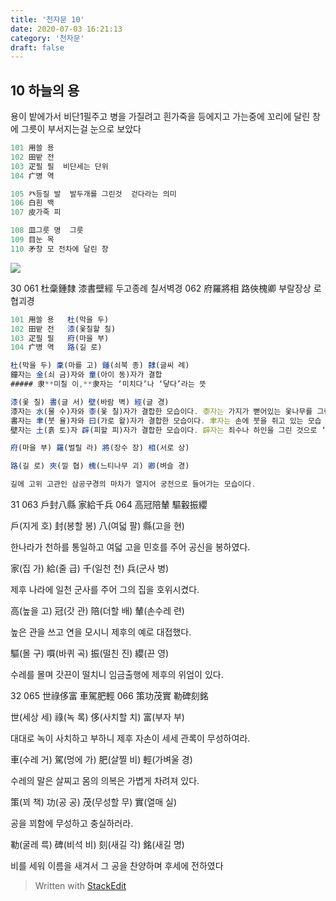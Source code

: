 ```yaml
---
title: '천자문 10'
date: 2020-07-03 16:21:13
category: '천자문'
draft: false
---
```


## 10 하늘의 용

용이 밭에가서 비단1필주고 병을 가질려고
흰가죽을 등에지고 가는중에
꼬리에 달린 창에 그릇이 부서지는걸 눈으로 보았다

```js
101 用쓸 용
102 田밭 전
103 疋필 필  비단세는 단위
104 疒병 역

105 癶등질 발  발두개를 그린것  걷다라는 의미
106 白흰 백
107 皮가죽 피

108 皿그릇 명  그릇
109 目눈 목
110 矛창 모 전차에 달린 창
```
![](https://i.ibb.co/Zfcymb4/2020-07-05-3-28-16.png)

30
061 杜稾鍾隸 漆書壁經 두고종례 칠서벽경
062 府羅將相 路俠槐卿 부랄장상  로협괴경
```js
101 用쓸 용   杜(막을 두)
102 田밭 전   漆(옻칠할 칠)
103 疋필 필   府(마을 부)
104 疒병 역   路(길 로)
```
```js
杜(막을 두) 稾(마를 고) 鍾(쇠북 종) 隸(글씨 례)
鐘자는 金(쇠 금)자와 童(아이 동)자가 결합
##### 隶**미칠 이,**隶자는 ‘미치다’나 ‘닿다’라는 뜻 

漆(옻 칠) 書(글 서) 壁(바람 벽) 經(글 경)
漆자는 水(물 수)자와 桼(옻 칠)자가 결합한 모습이다. 桼자는 가지가 뻗어있는 옻나무를 그린 것
書자는 聿(붓 율)자와 曰(가로 왈)자가 결합한 모습이다. 聿자는 손에 붓을 쥐고 있는 모습
壁자는 土(흙 토)자 辟(피할 피)자가 결합한 모습이다. 辟자는 죄수나 하인을 그린 것으로 ‘피하다’나 ‘벗어나다’라는 뜻

府(마을 부) 羅(벌릴 라) 將(장수 장) 相(서로 상)

路(길 로) 夾(낄 협) 槐(느티나무 괴) 卿(벼슬 경)

길에 고위 고관인 삼공구경의 마차가 열지어 궁전으로 들어가는 모습이다.
```


31
063 戶封八縣 家給千兵 064 高冠陪輦 驅轂振纓 

戶(지게 호) 封(봉할 봉) 八(여덟 팔) 縣(고을 현)

한나라가 천하를 통일하고 여덟 고을 민호를 주어 공신을 봉하였다.

家(집 가) 給(줄 급) 千(일천 천) 兵(군사 병)

제후 나라에 일천 군사를 주어 그의 집을 호위시켰다.

高(높을 고) 冠(갓 관) 陪(더할 배) 輦(손수레 련)

높은 관을 쓰고 연을 모시니 제후의 예로 대접했다.

驅(몰 구) 嘪(바퀴 곡) 振(떨친 진) 纓(끈 영)

수레를 몰며 갓끈이 떨치니 임금출행에 제후의 위엄이 있다.

32
065 世祿侈富 車駕肥輕 066 策功茂實 勒碑刻銘

世(세상 세) 祿(녹 록) 侈(사치할 치) 富(부자 부)

대대로 녹이 사치하고 부하니 제후 자손이 세세 관록이 무성하여라.

車(수레 거) 駕(멍에 가) 肥(살찔 비) 輕(가벼울 경)

수레의 말은 살찌고 몸의 의복은 가볍게 차려져 있다.

策(꾀 책) 功(공 공) 茂(무성할 무) 實(열매 실)

공을 꾀함에 무성하고 충실하러라.

勒(굴레 륵) 碑(비석 비) 刻(새길 각) 銘(새길 명)

비를  세워  이름을  새겨서  그  공을  찬양하며  후세에  전하였다
> Written with [StackEdit](https://stackedit.io/)
<!--stackedit_data:
eyJoaXN0b3J5IjpbNzM5MTU5OTUzLC0zOTMxNjQ4NjAsMTg4OT
E3MzI2OCwtMTIzOTY5Mjc0OCwxODA4NDQ3NzU5LDExODI1MDYw
NTYsLTYwMDM0NDg0Miw3MTA4MDYwNjUsMTUyOTk0MjM5NSwtMT
Y5MTYxNDQwLC0xNzQ3Nzc1NzA3LC05NjE4NjE0MCwtMTg0MzQ5
NDEwNSwxMzE2NDc5NTYzLC0xNjcxNjI4MzY0LDIxMDQxMTk1OT
csLTk2OTg3ODYwM119
-->
